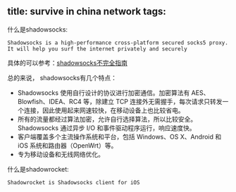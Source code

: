 title: survive in china network
tags:
---

什么是shadowsocks:

    Shadowsocks is a high-performance cross-platform secured socks5 proxy. It will help you surf the internet privately and securely

具体的可以参考：[shadowsocks不完全指南](http://www.auooo.com/2015/06/26/shadowsocks（影梭）不完全指南/)

总的来说， shadowsocks有几个特点：

* Shadowsocks 使用自行设计的协议进行加密通信。加密算法有 AES、Blowfish、IDEA、RC4 等，除建立 TCP 连接外无需握手，每次请求只转发一个连接，因此使用起来网速较快，在移动设备上也比较省电。
* 所有的流量都经过算法加密，允许自行选择算法，所以比较安全。 Shadowsocks 通过异步 I/O 和事件驱动程序运行，响应速度快。
* 客户端覆盖多个主流操作系统和平台，包括 Windows、OS X、Android 和 iOS 系统和路由器（OpenWrt）等。
* 专为移动设备和无线网络优化。

什么是shadowrocket:

    Shadowrocket is Shadowsocks client for iOS
